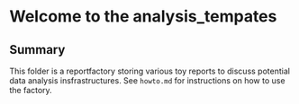 
# Welcome to the analysis_tempates

## Summary

This folder is a reportfactory storing various toy reports to discuss potential
data analysis insfrastructures. See `howto.md` for instructions on how to use
the factory.

